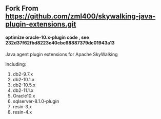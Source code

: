## Fork From https://github.com/zml400/skywalking-java-plugin-extensions.git
#### optimize oracle-10.x-plugin  code , see 232d37f62fbd8223c40cbc68887379dc01943a13


Java agent plugin extensions for Apache SkyWalking

Including:
1. db2-9.7.x
1. db2-10.1.x
1. db2-10.5.x
1. db2-11.1.x
1. Oracle10.x
1. sqlserver-8.1.0-plugin
1. resin-3.x
1. resin-4.x
